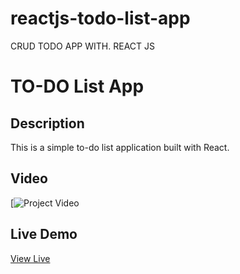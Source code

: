 <!-- PROJECT_METADATA
{
  "title": "TO-DO List App",
  "description": "A simple to-do list application built with React.",
  "video": "https://youtu.be/_jLfD1EYpGw",
  "link": "https://reactjs-todo-list-app-ferruiz.netlify.app/"
}
-->
# reactjs-todo-list-app
CRUD TODO APP WITH. REACT JS

# TO-DO List App

## Description
This is a simple to-do list application built with React.

## Video
[![Project Video](https://youtu.be/_jLfD1EYpGw)

## Live Demo
[View Live](https://reactjs-todo-list-app-ferruiz.netlify.app/)
